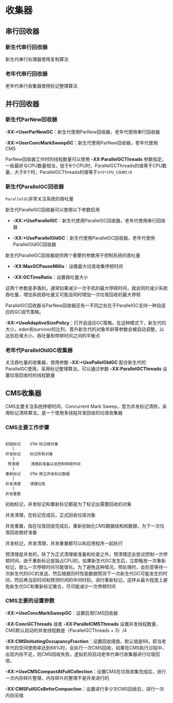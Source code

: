 
# 收集器
## 串行回收器
### 新生代串行回收器
新生代串行处理器使用复制算法

### 老年代串行回收器
老年代串行收集器使用标记整理算法

## 并行回收器
### 新生代ParNew回收器
**-XX:+UserParNewGC**：新生代使用ParNew回收器，老年代使用串行回收器

**-XX:+UserConcMarkSweepGC**：新生代使用ParNew回收器，老年代使用CMS

ParNew回收器工作时的线程数量可以使用 **-XX:ParallelGCThreads** 参数指定，一般最好与CPU数量相当，低于8个CPU时，ParallelGCThreads的值等于CPU数量，大于8个时，ParallelGCThreads的值等于`3+5*CPU_COUNT/8`

### 新生代ParallelGC回收器
`ParallelGC`非常关注系统的吞吐量

新生代ParallelGC回收器可以使用以下参数启用

- **-XX:+UseParallelGC**：新生代使用ParallelGC回收器，老年代使用串行回收器

- **-XX:+UseParallelOldGC**：新生代使用ParallelGC回收器，老年代使用ParallelOldGC回收器

新生代ParallelGC回收器提供两个重要的参数用于控制系统的吞吐量

- **-XX:MaxGCPauseMillis**：设置最大垃圾收集停顿时间

- **-XX:GCTimeRatio**：设置吞吐量大小

这两个参数是矛盾的，通常如果减少一次手机的最大停顿时间，就会同时减少系统吞吐量，增加系统吞吐量又可能会同时增加一次垃圾回收的最大停顿

ParallelGC回收器与ParNew回收器还有一不同之处在于ParallelGC支持一种自适应的GC调节策略。

**-XX:+UseAdaptiveSizePolicy**：打开自适应GC策略。在这种模式下，新生代的大小，eden和survivor的比列，晋升新生代的对象年龄等参数会被自动调整，以达到在堆大小、吞吐量和停顿时间之间的平衡点

### 老年代ParallelOldGC收集器
关注吞吐量的收集器，使用参数 **-XX:+UsePallelOldGC** 配合新生代的ParallelGC使用，采用标记整理算法，可以通过参数 **-XX:ParallelGCThreads** 设置垃圾回收时的线程数量

## CMS收集器
CMS主要关注系统停顿时间，Concurrent Mark Sweep，意为并发标记清除，采用标记清除算法，是一个使用多线程并发回收的垃圾收集器

### CMS主要工作步骤
```

初始标记    STW:标记根对象
   |
并发标记    标记所有对象
   |
 预清理     清理前准备以及控制停顿时间
   | 
重新标记    STW:修正并发标记数据
   |
并发清理    清理垃圾
   |
并发重置

```

初始标记，并发标记和重新标记都是为了标记出需要回收的对象

并发清理，在标记完成后，正式回收垃圾对象

并发重置，指在垃圾回收完成后，重新初始化CMS数据结构和数据，为下一次垃圾回收做好准备

并发标记，并发清理，并发重置都可以和应用程序一起执行

预清理是并发的，除了为正式清理做准备和检查之外，预清理还会尝试控制一次停顿时间，由于重新标记是独占CPU的，如果新生代GC发生后，立即触发一次重新标记，那么一次停顿时间可能很长。为了避免这种情况，预处理时，会刻意等待一次新生代的GC的发送，然后根据历时性能数据预测下一次新生代GC可能发生的时间，然后再当前时间和预测时间的中间时刻，进行重新标记。这样从最大程度上避免新生代GC和重新标记重合，尽可能减少一次停顿时间

### CMS主要的设置参数
**-XX:+UseConcMarkSweepGC**：设置启用CMS回收器

**-XX:ConcGCThreads** 或者 **-XX:ParallelCMSThreads** 设置并发线程数量，CMS默认启动的并发线程数是（ParallelGCThreads + 3）/4

**-XX:CMSInitiatingOccupancyFraction**：设置回收阈值，默认值是68，即当老年代的空间使用率达到68%时，会执行一次CMS回收，如果在CMS执行过程中，出现内存不足，则CMS回收失败，虚拟机将启动老年代串行收集器进行垃圾回收。

**-XX:+UseCMSCompactAtFullCollection**：设置CMS在垃圾收集完成后，进行一次内存碎片整理，内存碎片的整理不是并发进行的

**-XX:CMSFullGCsBeforCompaction**：设置进行多少次CMS回收后，进行一次内存压缩

